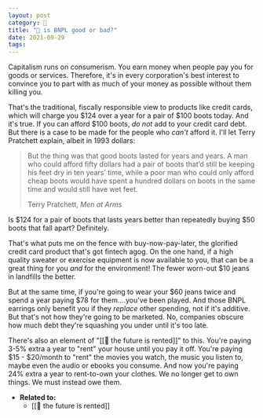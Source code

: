 ```yaml
---
layout: post
category: 🌱
title: "🌱 is BNPL good or bad?"
date: 2021-09-29
tags:
---
```


Capitalism runs on consumerism. You earn money when people pay you for goods or services. Therefore, it's in every corporation's best interest to convince you to part with as much of your money as possible without them killing you.

That's the traditional, fiscally responsible view to products like credit cards, which will charge you $124 over a year for a pair of $100 boots today. And it's true. If you can afford $100 boots, _do not_ add to your credit card debt. But there is a case to be made for the people who _can't_ afford it. I'll let Terry Pratchett explain, albeit in 1993 dollars:

> But the thing was that good boots lasted for years and years. A man who could afford fifty dollars had a pair of boots that’d still be keeping his feet dry in ten years’ time, while a poor man who could only afford cheap boots would have spent a hundred dollars on boots in the same time and would still have wet feet.
> 
> Terry Pratchett, _Men at Arms_

Is $124 for a pair of boots that lasts years better than repeatedly buying $50 boots that fall apart? Definitely.

That's what puts me on the fence with buy-now-pay-later, the glorified credit card product that's got fintech agog. On the one hand, if a high quality sweater or exercise equipment is now available to you, that can be a great thing for you _and_ for the environment! The fewer worn-out $10 jeans in landfills the better.

But at the same time, if you're going to wear your $60 jeans twice and spend a year paying $78 for them....you've been played. And those BNPL earrings only benefit you if they _replace_ other spending, not if it's additive. But that's not how they're going to be marketed. No, companies obscure how much debt they're squashing you under until it's too late.

There's also an element of "[[🌰 the future is rented]]" to this. You're paying 3-5% extra a year to "rent" your house until you pay it off. You're paying $15 - $20/month to "rent" the movies you watch, the music you listen to, maybe even the audio or ebooks you consume. And now you're paying 24% extra a year to rent-to-own your clothes. We no longer get to own things. We must instead owe them.

- **Related to:**
	- [[🌰 the future is rented]]